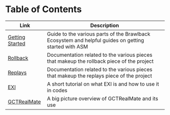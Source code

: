# Table of Contents

| Link | Description |
| ---- | ----------- |
| [Getting Started](https://github.com/WhiteTPoison5/brawlback-wiki/blob/more-detailed-documentation/GETTING_STARTED.md) | Guide to the various parts of the Brawlback Ecosystem and helpful guides on getting started with ASM |
| [Rollback](https://github.com/WhiteTPoison5/brawlback-wiki/blob/more-detailed-documentation/ROLLBACK.md) | Documentation related to the various pieces that makeup the rollback piece of the project |
| [Replays](https://github.com/WhiteTPoison5/brawlback-wiki/blob/more-detailed-documentation/REPLAYS.md) | Documentation related to the various pieces that makeup the replays piece of the project |
| [EXI](https://github.com/WhiteTPoison5/brawlback-wiki/blob/more-detailed-documentation/EXI.md) | A short tutorial on what EXI is and how to use it in codes |
| [GCTRealMate](https://github.com/Brawlback-Team/brawlback-wiki/blob/more-detailed-documentation/GCTREALMATE.md) | A big picture overview of GCTRealMate and its use |
